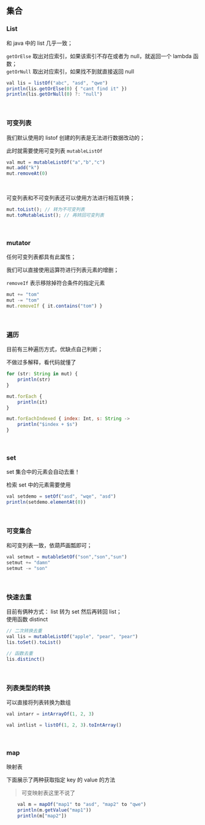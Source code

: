 ## 集合

### List

和 java 中的 list 几乎一致；

`getOrElse` 取出对应索引，如果该索引不存在或者为 null，就返回一个 lambda 函数；  
`getOrNull` 取出对应索引，如果找不到就直接返回 null

```js
val lis = listOf("abc", "asd", "qwe")
println(lis.getOrElse(0) { "cant find it" })
println(lis.getOrNull(0) ?: "null")
```

<br>

### 可变列表

我们默认使用的 listof 创建的列表是无法进行数据改动的；

此时就需要使用可变列表 `mutableListOf`

```js
val mut = mutableListOf("a","b","c")
mut.add("k")
mut.removeAt(0)
```

<br>

可变列表和不可变列表还可以使用方法进行相互转换；

```js
mut.toList(); // 转为不可变列表
mut.toMutableList(); // 再转回可变列表
```

<br>

### mutator

任何可变列表都具有此属性；

我们可以直接使用运算符进行列表元素的增删；

`removeIf` 表示移除掉符合条件的指定元素

```js
mut += "tom"
mut -= "tom"
mut.removeIf { it.contains("tom") }
```

<br>

### 遍历

目前有三种遍历方式，优缺点自己判断；

不做过多解释，看代码就懂了

```js
for (str: String in mut) {
    println(str)
}

mut.forEach {
    println(it)
}

mut.forEachIndexed { index: Int, s: String ->
    println("$index + $s")
}
```

<br>

### set

set 集合中的元素会自动去重！

检索 set 中的元素需要使用

```js
val setdemo = setOf("asd", "wqe", "asd")
println(setdemo.elementAt(0))
```

<br>

### 可变集合

和可变列表一致，依葫芦画瓢即可；

```js
val setmut = mutableSetOf("son","son","sun")
setmut += "damn"
setmut -= "son"
```

<br>

### 快速去重

目前有俩种方式：
list 转为 set 然后再转回 list；  
使用函数 distinct

```js
// 二次转换去重
val lis = mutableListOf("apple", "pear", "pear")
lis.toSet().toList()

// 函数去重
lis.distinct()
```

<br>

### 列表类型的转换

可以直接将列表转换为数组

```js
val intarr = intArrayOf(1, 2, 3)

val intlist = listOf(1, 2, 3).toIntArray()
```

<br>

### map

映射表

下面展示了两种获取指定 key 的 value 的方法

> 可变映射表这里不说了

```js
    val m = mapOf("map1" to "asd", "map2" to "qwe")
    println(m.getValue("map1"))
    println(m["map2"])
```

<br>
